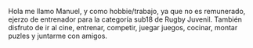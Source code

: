 Hola me llamo Manuel, y como hobbie/trabajo, ya que no es remunerado, ejerzo de entrenador para la categoría sub18 de Rugby Juvenil. También disfruto de ir al cine, entrenar, competir, juegar juegos, cocinar, montar puzles y juntarme con amigos.
